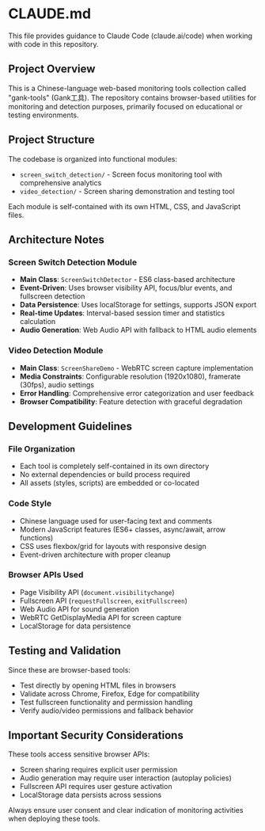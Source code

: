 # CLAUDE.md

This file provides guidance to Claude Code (claude.ai/code) when working with code in this repository.

## Project Overview

This is a Chinese-language web-based monitoring tools collection called "gank-tools" (Gank工具). The repository contains browser-based utilities for monitoring and detection purposes, primarily focused on educational or testing environments.

## Project Structure

The codebase is organized into functional modules:

- `screen_switch_detection/` - Screen focus monitoring tool with comprehensive analytics
- `video_detection/` - Screen sharing demonstration and testing tool

Each module is self-contained with its own HTML, CSS, and JavaScript files.

## Architecture Notes

### Screen Switch Detection Module
- **Main Class**: `ScreenSwitchDetector` - ES6 class-based architecture
- **Event-Driven**: Uses browser visibility API, focus/blur events, and fullscreen detection
- **Data Persistence**: Uses localStorage for settings, supports JSON export
- **Real-time Updates**: Interval-based session timer and statistics calculation
- **Audio Generation**: Web Audio API with fallback to HTML audio elements

### Video Detection Module  
- **Main Class**: `ScreenShareDemo` - WebRTC screen capture implementation
- **Media Constraints**: Configurable resolution (1920x1080), framerate (30fps), audio settings
- **Error Handling**: Comprehensive error categorization and user feedback
- **Browser Compatibility**: Feature detection with graceful degradation

## Development Guidelines

### File Organization
- Each tool is completely self-contained in its own directory
- No external dependencies or build process required
- All assets (styles, scripts) are embedded or co-located

### Code Style
- Chinese language used for user-facing text and comments
- Modern JavaScript features (ES6+ classes, async/await, arrow functions)
- CSS uses flexbox/grid for layouts with responsive design
- Event-driven architecture with proper cleanup

### Browser APIs Used
- Page Visibility API (`document.visibilitychange`)
- Fullscreen API (`requestFullscreen`, `exitFullscreen`) 
- Web Audio API for sound generation
- WebRTC GetDisplayMedia API for screen capture
- LocalStorage for data persistence

## Testing and Validation

Since these are browser-based tools:
- Test directly by opening HTML files in browsers
- Validate across Chrome, Firefox, Edge for compatibility
- Test fullscreen functionality and permission handling
- Verify audio/video permissions and fallback behavior

## Important Security Considerations

These tools access sensitive browser APIs:
- Screen sharing requires explicit user permission
- Audio generation may require user interaction (autoplay policies)
- Fullscreen API requires user gesture activation
- LocalStorage data persists across sessions

Always ensure user consent and clear indication of monitoring activities when deploying these tools.